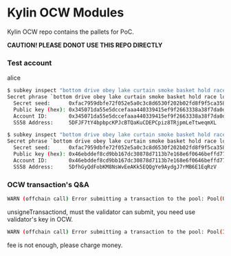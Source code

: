 # Kylin OCW Modules

Kylin OCW repo contains the pallets for PoC.

**CAUTION! PLEASE DONOT USE THIS REPO DIRECTLY**

### Test account
alice
```bash
$ subkey inspect "bottom drive obey lake curtain smoke basket hold race lonely fit walk" --scheme ed25519
Secret phrase `bottom drive obey lake curtain smoke basket hold race lonely fit walk` is account:
  Secret seed:      0xfac7959dbfe72f052e5a0c3c8d6530f202b02fd8f9f5ca3580ec8deb7797479e
  Public key (hex): 0x345071da55e5dccefaaa440339415ef9f2663338a38f7da0df21be5ab4e055ef
  Account ID:       0x345071da55e5dccefaaa440339415ef9f2663338a38f7da0df21be5ab4e055ef
  SS58 Address:     5DFJF7tY4bpbpcKPJcBTQaKuCDEPCpiz8TRjpmLeTtweqmXL

$ subkey inspect "bottom drive obey lake curtain smoke basket hold race lonely fit walk" --scheme  sr25519
Secret phrase `bottom drive obey lake curtain smoke basket hold race lonely fit walk` is account:
  Secret seed:      0xfac7959dbfe72f052e5a0c3c8d6530f202b02fd8f9f5ca3580ec8deb7797479e
  Public key (hex): 0x46ebddef8cd9bb167dc30878d7113b7e168e6f0646beffd77d69d39bad76b47a
  Account ID:       0x46ebddef8cd9bb167dc30878d7113b7e168e6f0646beffd77d69d39bad76b47a
  SS58 Address:     5DfhGyQdFobKM8NsWvEeAKk5EQQgYe9AydgJ7rMB6E1EqRzV

```

### OCW transaction's Q&A
```bash
WARN (offchain call) Error submitting a transaction to the pool: Pool(UnknownTransaction(UnknownTransaction::NoUnsignedValidator))
```
unsigneTransactiond, must the validator can submit, you need use validator's key in OCW.

```bash
WARN (offchain call) Error submitting a transaction to the pool: Pool(InvalidTransaction(InvalidTransaction::Payment)) 
```
fee is not enough, please charge money.
